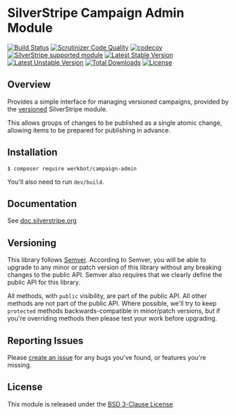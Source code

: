 # SilverStripe Campaign Admin Module

[![Build Status](https://api.travis-ci.com/silverstripe/silverstripe-campaign-admin.svg?branch=1)](https://travis-ci.com/silverstripe/silverstripe-campaign-admin)
[![Scrutinizer Code Quality](https://scrutinizer-ci.com/g/silverstripe/silverstripe-campaign-admin/badges/quality-score.png?b=1)](https://scrutinizer-ci.com/g/silverstripe/silverstripe-campaign-admin/?branch=1)
[![codecov](https://codecov.io/gh/silverstripe/comment-notifications/branch/master/graph/badge.svg)](https://codecov.io/gh/silverstripe/comment-notifications)
[![SilverStripe supported module](https://img.shields.io/badge/silverstripe-supported-0071C4.svg)](https://www.silverstripe.org/software/addons/silverstripe-commercially-supported-module-list/)
[![Latest Stable Version](https://poser.pugx.org/werkbot/campaign-admin/version.svg)](http://www.silverstripe.org/stable-download/)
[![Latest Unstable Version](https://poser.pugx.org/werkbot/campaign-admin/v/unstable.svg)](https://packagist.org/packages/werkbot/campaign-admin)
[![Total Downloads](https://poser.pugx.org/werkbot/campaign-admin/downloads.svg)](https://packagist.org/packages/werkbot/campaign-admin)
[![License](https://poser.pugx.org/werkbot/campaign-admin/license.svg)](https://github.com/silverstripe/silverstripe-campaign-admin#license)

## Overview

Provides a simple interface for managing versioned campaigns, provided by the 
[versioned](https://github.com/silverstripe/silverstripe-versioned) SilverStripe module.

This allows groups of changes to be published as a single atomic change, allowing items to be
prepared for publishing in advance.

## Installation

```
$ composer require werkbot/campaign-admin
```

You'll also need to run `dev/build`.

## Documentation

See [doc.silverstripe.org](http://doc.silverstripe.org)

## Versioning

This library follows [Semver](http://semver.org). According to Semver,
you will be able to upgrade to any minor or patch version of this library
without any breaking changes to the public API. Semver also requires that
we clearly define the public API for this library.

All methods, with `public` visibility, are part of the public API. All
other methods are not part of the public API. Where possible, we'll try
to keep `protected` methods backwards-compatible in minor/patch versions,
but if you're overriding methods then please test your work before upgrading.

## Reporting Issues

Please [create an issue](http://github.com/silverstripe/silverstripe-campaign-admin/issues)
for any bugs you've found, or features you're missing.

## License

This module is released under the [BSD 3-Clause License](LICENSE)
